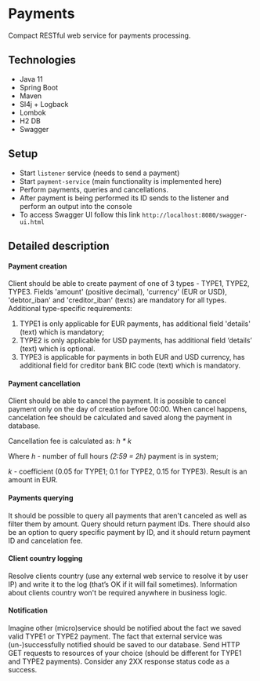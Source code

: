 # Payments
Compact RESTful web service for payments processing.

## Technologies
* Java 11
* Spring Boot
* Maven
* Sl4j + Logback
* Lombok
* H2 DB
* Swagger

## Setup
* Start `listener` service (needs to send a payment)
* Start `payment-service` (main functionality is implemented here)
* Perform payments, queries and cancellations. 
* After payment is being performed its ID sends to the listener and perform an output into the console
* To access Swagger UI follow this link `http://localhost:8080/swagger-ui.html`

## Detailed description
#### Payment creation
Client should be able to create payment of one of 3 types - TYPE1, TYPE2, TYPE3. Fields 'amount' (positive decimal), 'currency' (EUR or USD), 'debtor_iban' and 'creditor_iban' (texts) are mandatory for all types. 
Additional type-specific requirements:
1. TYPE1 is only applicable for EUR payments, has additional field 'details' (text) which is mandatory;
2. TYPE2 is only applicable for USD payments, has additional field ‘details’ (text) which is optional.
3. TYPE3 is applicable for payments in both EUR and USD currency, has additional field for creditor bank BIC code (text) which is mandatory.

#### Payment cancellation
Client should be able to cancel the payment. It is possible to cancel payment only on the day of creation before 00:00. When cancel happens, cancelation fee should be calculated and saved along the payment in database.

Cancellation fee is calculated as: _h * k_

Where _h_ - number of full hours _(2:59 = 2h)_ payment is in system; 

_k_ - coefficient (0.05 for TYPE1; 0.1 for TYPE2, 0.15 for TYPE3). Result is an amount in EUR.

#### Payments querying
It should be possible to query all payments that aren't canceled as well as filter them by amount. Query should return payment IDs. 
There should also be an option to query specific payment by ID, and it should return payment ID and cancelation fee.

#### Client country logging
Resolve clients country (use any external web service to resolve it by user IP) and write it to the log (that’s OK if it will fail sometimes). Information about clients country won't be required anywhere in business logic. 

#### Notification
Imagine other (micro)service should be notified about the fact we saved valid TYPE1 or TYPE2 payment. The fact that external service was (un-)successfully notified should be saved to our database.
Send HTTP GET requests to resources of your choice (should be different for TYPE1 and TYPE2 payments). Consider any 2XX response status code as a success.
